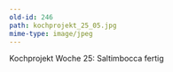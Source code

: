 ```yaml
---
old-id: 246
path: kochprojekt_25_05.jpg
mime-type: image/jpeg
---
```

Kochprojekt Woche 25:
Saltimbocca fertig
